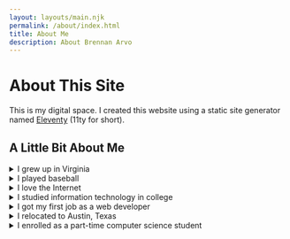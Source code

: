 ```yaml
---
layout: layouts/main.njk
permalink: /about/index.html
title: About Me
description: About Brennan Arvo
---
```


# About This Site

This is my digital space. I created this website using a static site generator named [Eleventy](https://www.11ty.dev/) (11ty for short).

## A Little Bit About Me

<details>
<summary>I grew up in Virginia</summary>
  <p>
    I grew up and attended grade school in Centreville, Virginia, which is not far from Washington, D.C. Despite being so close to the nation's capital, I can't say that I spent a lot of time in the city.
  </p>
</details>

<!-- Divider -->

<details>
  <summary>I played baseball</summary>
  <p>
    I started playing baseball in <a href="https://en.wikipedia.org/wiki/Little_League_Baseball">Little League</a>, but stopped after high school. During my final years in the sport, I was primarily a <a href="https://simple.wikipedia.org/wiki/Pitcher">pitcher</a>.
  </p>
  <p>
    Baseball was a big time commitment; balancing it with studying, socializing, and hobbies was difficult. However, I made a lot of friends and stayed in great shape. 
  </p>
</details>

<!-- Divider -->

<details>
  <summary>I love the Internet</summary>
  <p>
    As a child, I never invested much time into video games (with the exception of <a href="https://oldschool.runescape.com/">RuneScape</a>). Instead, I was surfing the Internet. You could find me on message boards, creating computer graphics, or watching YouTube videos.
  </p>
  <p>
    To this day, not much has changed; I remain invested in the Internet and what it has to offer. In fact, I love it so much that I've made a career out of writing web applications.
  </p>
</details>

<!-- Divider -->

<details>
  <summary>I studied information technology in college</summary>
  <p>
    I attended <a target="_blank" href="https://www.vt.edu">Virginia Tech</a> in Blacksburg, Virginia. I took my studies very seriously. Come graduation, I realized that I love learning, <i>especially</i> about technology.
  </p>
</details>

<!-- Divider -->

<details>
  <summary>I got my first job as a web developer</summary>
  <p>
    I got my first job as a web developer in the Washington, D.C. metropolitan area. I spent my first day happily and willingly staying after work with a colleague to inspect our <a target="_blank" href="https://chat.openai.com/share/4649cf74-641b-4feb-956e-5cee35169fbb">web application's network traffic</a> for fun. I loved my team and what we did.
  </p>
</details>

<!-- Divider -->

<details>
  <summary>I relocated to Austin, Texas</summary>
  <p>
  I desperately wanted to relocate out of the Washington, D.C. metropolitan area. A little over two years into my first job, I moved to Austin, Texas. I couldn't be more happy.
  </p>
  <p>
  In no particular order, here are some of my favorite things about where I live:
  <ul>
    <li>Laid back culture</li>
    <li>Expressive people</li>
    <li>Coffee scene/culture</li>
    <li>Dog friendly</li>
    <li>Warm winters</li>
    <li><a target="_blank" href="https://en.wikipedia.org/wiki/H-E-B">H-E-B</a></li>
    <li><a target="_blank" href="https://en.wikipedia.org/wiki/Lady_Bird_Lake#Ann_and_Roy_Butler_Hike-and-Bike_Trail_and_Boardwalk">Lady Bird Lake Hike & Bike Trail</a></li>
    <li><a target="_blank" href="https://en.wikipedia.org/wiki/Barton_Springs_Pool">Barton Springs Pool</a></li>
    <li>Lots of great <a target="_blank" href="https://www.annabellechairlegs.com/">local artists</a></li>
  </ul>
  </p>
</details>

<!-- Divider -->

<details>
  <summary>I enrolled as a part-time computer science student</summary>
  <p>
    Ever since graduating with an information technology degree, I've become more interested in theoretical computer science and lower-level programming.
  <p>
  <p>
    Hence, I've enrolled as a part-time student in <a href="https://ecampus.oregonstate.edu/online-degrees/undergraduate/computer-science-postbacc/">Oregon State University's postbaccalaureate computer science program</a>. It was designed for people just like me who want a second undergraduate degree in computer science.
  </p>
  <p>
    However, since I don't live in Corvallis, I must take all of the virtual course offerings. Fortunately, they're the exact same courses offered to on-campus students.
  </p>
</details>
